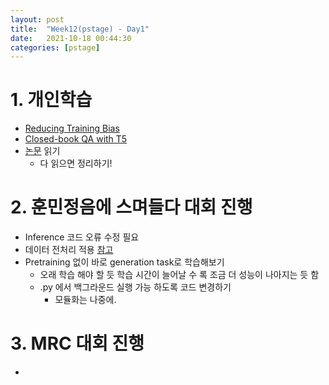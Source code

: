 ```yaml
---
layout: post
title:  "Week12(pstage) - Day1"
date:   2021-10-18 00:44:30
categories: [pstage]
---
```


# 1. 개인학습
* [Reducing Training Bias](https://kyunghyunlim.github.io/nlp/ml_ai/2021/10/18/reducing.html)
* [Closed-book QA with T5](https://kyunghyunlim.github.io/nlp/ml_ai/2021/10/18/t5.html)
* [논문](https://arxiv.org/pdf/2005.11401.pdf) 읽기
    * 다 읽으면 정리하기!

# 2. 훈민정음에 스며들다 대회 진행
* Inference 코드 오류 수정 필요
* 데이터 전처리 적용 [참고](https://kyunghyunlim.github.io/pstage/2021/10/17/week11_p_weekend.html)
* Pretraining 없이 바로 generation task로 학습해보기
    * 오래 학습 해야 할 듯 학습 시간이 늘어날 수 록 조금 더 성능이 나아지는 듯 함
    * .py 에서 백그라운드 실행 가능 하도록 코드 변경하기
        * 모듈화는 나중에.

# 3. MRC 대회 진행
* 